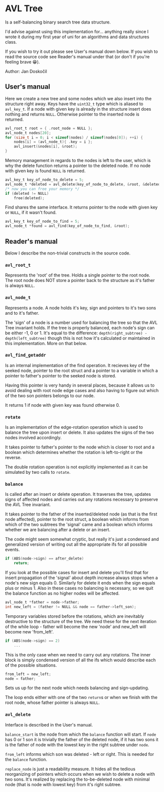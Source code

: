 # AVL Tree

Is a self-balancing binary search tree data structure.

I'd advise against using this implementation for... anything really since I
wrote it during my first year of uni for an algorithms and data structures
class.

If you wish to try it out please see User's manual down below. If you wish to
read the source code see Reader's manual under that (or don't if you're feeling
brave 😁).

Author: Jan Doskočil

## User's manual

Here we create a new tree and some nodes which we also insert into the
structure right away. Keys have the `uint32_t` type which is aliased to
`avl_key_t`. If a node with given key is already in the structure insert does
nothing and returns `NULL`. Otherwise pointer to the inserted node is returned.

```c
avl_root_t root = { .root_node = NULL };
avl_node_t nodes[20];
for (size_t i = 0; i < sizeof(nodes) / sizeof(nodes[0]); ++i) {
	nodes[i] = (avl_node_t){ .key = i };
	avl_insert(&nodes[i], &root);
}
```

Memory management in regards to the nodes is left to the user, which is why the
delete function returns a pointer to the deleted node. If no node with given
key is found `NULL` is returned.

```c
avl_key_t key_of_node_to_delete = 5;
avl_node_t *deleted = avl_delete(key_of_node_to_delete, &root, &deleted);
/* now you can free your memory */
if (deleted != NULL)
	free(deleted);
```

Find shares the same interface. It returns pointer to the node with given key
or `NULL`, if it wasn't found.

```c
avl_key_t key_of_node_to_find = 5;
avl_node_t *found = avl_find(key_of_node_to_find, &root);
```

## Reader's manual

Below I describe the non-trivial constructs in the source code.

### `avl_root_t`

Represents the 'root' of the tree. Holds a single pointer to the root node. The
root node does NOT store a pointer back to the structure as it's father is
always `NULL`.

### `avl_node_t`

Represents a node. A node holds it's key, sign and pointers to it's two sons
and to it's father.

The 'sign' of a node is a number used for balancing the tree so that the AVL
Tree invariant holds. If the tree is properly balanced, each node's sign can be
either -1, 0 or 1. It's equal to the difference: `depth(right_subtree) -
depth(left_subtree)` though this is not how it's calculated or maintained in
this implementation. More on that below.

### `avl_find_getaddr`

Is an internal implementation of the find operation. It recieves key of the
seeked node, pointer to the root struct and  a pointer to a variable in which a
pointer to father's pointer to the seeked node is stored.

Having this pointer is very handy in several places, because it allows us to
avoid dealing with root node edge cases and also having to figure out which of
the two son pointers belongs to our node.

It returns 1 if node with given key was found otherwise 0.

### `rotate`

Is an implementation of the edge-rotation operation which is used to balance
the tree upon insert or delete. It also updates the signs of the two nodes
involved accordingly.

It takes pointer to father's pointer to the node which is closer to root and a
boolean which determines whether the rotation is left-to-right or the reverse.

The double rotation operation is not explicitly implemented as it can be
simulated by two calls to `rotate`.

### `balance`

Is called after an insert or delete operation. It traverses the tree, updates
signs of affected nodes and carries out any rotations necessary to preserve the
AVL Tree invariant.

It takes pointer to the father of the inserted/deleted node (as that is the
first node affected), pointer to the root struct, a boolean which informs from
which of the two subtrees the 'signal' came and a boolean which informs whether
we are balancing after a delete or an insert.

The code might seem somewhat cryptic, but really it's just a condensed and
generalized version of writing out all the appropriate ifs for all possible
events.

```c
if (ABS(node->sign) == after_delete)
	return;
```

If you look at the possible cases for insert and delete you'll find that for
insert propagation of the 'signal' about depth increase always stops when a
node's new sign equals 0. Similarly for delete it ends when the sign equals
plus or minus 1. Also in these cases no balancing is necessary, so we quit the
balance function as no higher nodes will be affected.

```c
avl_node_t *father = node->father;
int new_left = (father != NULL && node == father->left_son);
```

Temporary variables stored before the rotations, which are inevitably
destructive to the structure of the tree. We need these for the next iteration
of the while loop - father will become the new 'node' and new_left will become
new 'from_left'.

```c
if (ABS(node->sign) == 2)
	...
```

This is the only case when we need to carry out any rotations. The inner block
is simply condensed version of all the ifs which would describe each of the
possible situations.

```c
from_left = new_left;
node = father;
```

Sets us up for the next node which needs balancing and sign-updating.

The loop ends either with one of the two `return`s or when we finish with the
root node, whose father pointer is always `NULL`.

### `avl_delete`

Interface is described in the User's manual.

`balance_start` is the node from which the `balance` function will start. If
`node` has 0 or 1 son it is trivially the father of the deleted node, if it has
two sons it is the father of node with the lowest key in the right subtree
under `node`.

`from_left` informs which son was deleted - left or right. This is needed for
the `balance` function.

`replace_node` is just a readability measure. It hides all the tedious
reorganizing of pointers which occurs when we wish to delete a node with two
sons. It's realized by replacing the to-be-deleted node with minimal node (that
is node with lowest key) from it's right subtree.
